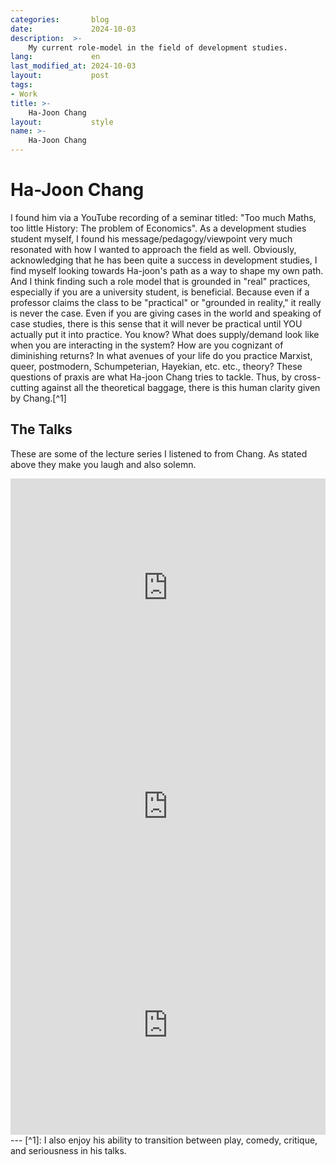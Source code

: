```yaml
---
categories:       blog
date:             2024-10-03
description:  >-
    My current role-model in the field of development studies.
lang:             en
last_modified_at: 2024-10-03
layout:           post
tags:
- Work
title: >-
    Ha-Joon Chang 
layout:           style
name: >-
    Ha-Joon Chang    
---
```



# Ha-Joon Chang

I found him via a YouTube recording of a seminar titled: "Too much Maths, too little History: The problem of Economics". As a development studies student myself, I found his message/pedagogy/viewpoint very much resonated with how I wanted to approach the field as well. Obviously, acknowledging that he has been quite a success in development studies, I find myself looking towards Ha-joon's path as a way to shape my own path. And I think finding such a role model that is grounded in "real" practices, especially if you are a university student, is beneficial. Because even if a professor claims the class to be "practical" or "grounded in reality," it really is never the case. Even if you are giving cases in the world and speaking of case studies, there is this sense that it will never be practical until YOU actually put it into practice. You know? What does supply/demand look like when you are interacting in the system? How are you cognizant of diminishing returns? In what avenues of your life do you practice Marxist, queer, postmodern, Schumpeterian, Hayekian, etc. etc., theory? These questions of praxis are what Ha-joon Chang tries to tackle. Thus, by cross-cutting against all the theoretical baggage, there is this human clarity given by Chang.[^1]

## The Talks 

These are some of the lecture series I listened to from Chang. As stated above they make you laugh and also solemn.

<iframe width="100%" height="350" src="https://www.youtube.com/embed/6rXBBqMmIP8?si=R52R977359zZWmN4&amp;start=1723" title="YouTube video player" frameborder="0" allow="accelerometer; autoplay; clipboard-write; encrypted-media; gyroscope; picture-in-picture; web-share" referrerpolicy="strict-origin-when-cross-origin" allowfullscreen></iframe>

<iframe width="100%" height="350" src="https://www.youtube.com/embed/-XvfD3TYzkg?si=PdXysWpdRR2N_dHl&amp;start=1723" title="YouTube video player" frameborder="0" allow="accelerometer; autoplay; clipboard-write; encrypted-media; gyroscope; picture-in-picture; web-share" referrerpolicy="strict-origin-when-cross-origin" allowfullscreen></iframe>

<iframe width="100%" height="350" src="https://www.youtube.com/embed/whVf5tuVbus?si=a3jyoQEnwweEQRhn&amp;start=1723" title="YouTube video player" frameborder="0" allow="accelerometer; autoplay; clipboard-write; encrypted-media; gyroscope; picture-in-picture; web-share" referrerpolicy="strict-origin-when-cross-origin" allowfullscreen></iframe>

<br/>
---
[^1]: I also enjoy his ability to transition between play, comedy, critique, and seriousness in his talks.